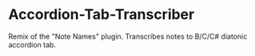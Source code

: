 # Accordion-Tab-Transcriber
Remix of the "Note Names" plugin. Transcribes notes to B/C/C# diatonic accordion tab.

